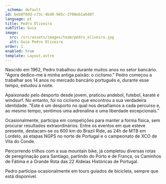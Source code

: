 ```yaml
---
_schema: default
id: beb0f8dd-c73c-4bd0-985c-3708eb1a6d07
language: pt
title: Pedro Oliveira
subTitle: Guia
image:
  src: /src/assets/images/team/pedro_oliveira.jpg
  alt: Guia Pedro Oliveira
order: 1
enabled: true
template: Layout.astro
---
```


Nascido em 1962, Pedro trabalhou durante muitos anos no setor bancário. "Agora
dedico-me à minha antiga paixão: o ciclismo." Pedro começou a trabalhar aos 14
anos no mercado bancário português e, durante esse tempo, estudou à noite.

Apaixonado pelo desporto desde jovem, praticou andebol, futebol, karaté e
windsurf. No entanto, foi no ciclismo que encontrou a sua verdadeira identidade.
"Este é um desporto no qual nos desafiamos a cada percurso e, ao mesmo tempo,
sentimos uma adrenalina e uma liberdade excepcionais."

Ocasionalmente, participa em competições para manter a forma física, sem
procurar resultados extraordinários. Entre os eventos em que esteve presente,
destacam-se os 600 km do Brazil Ride, as 24h de MTB em Lordelo, as etapas NGPS
no norte de Portugal e o campeonato de XCO de Vila do Conde.

Percorrendo trilhos com a sua mountain bike, já completou diversas rotas de
peregrinação para Santiago, partindo do Porto e de França, os Caminhos de Fátima
e a Grande Rota das 22 Aldeias Históricas de Portugal.

Pedro participa ocasionalmente em tours guiados de bicicleta, sempre que está
disponível.
